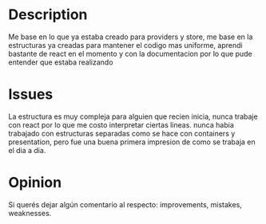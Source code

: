 # Description

Me base en lo que ya estaba creado para providers y store, me base en la estructuras ya creadas para mantener el codigo mas uniforme, aprendi bastante de react en el momento y con la documentacion por lo que pude entender que estaba realizando

# Issues

La estructura es muy compleja para alguien que recien inicia, nunca trabaje con react por lo que me costo interpretar ciertas lineas. nunca habia trabajado con estructuras separadas como se hace con containers y presentation, pero fue una buena primera impresion de como se trabaja en el dia a dia.

# Opinion

Si querés dejar algún comentario al respecto: improvements, mistakes, weaknesses.

